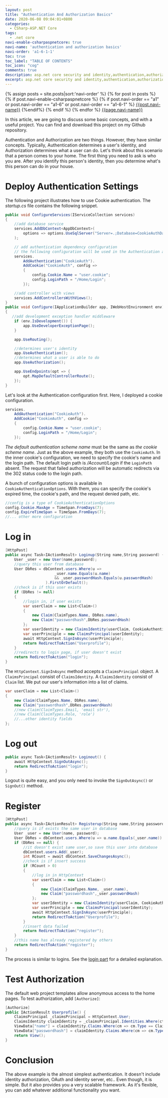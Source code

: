 ```yaml
---
layout: post
title: "Authentication And Authorization Basics"
date: 2020-06-08 09:04:01+0800
categories:
  - CSharp-ASP.NET Core
tags:
  - .net core
navi-enable-csharpaspnetcore: true
navi-name: 'authentication and authorization basics'
navi-order: 'a1-6-1-1'
toc: true
toc_label: "TABLE OF CONTENTS"
toc_icon: "cog"
comments: true
description: asp.net core security and identity,authentication,authorization,identityserver.
excerpt: asp.net core security and identity,authentication,authorization,identityserver.
---
```

<!--navigation bar-->
<div class='navi-link-container'>
  {% assign posts = site.posts|sort:'navi-order' %}
  {% for post in posts %}
    {% if post.navi-enable-csharpaspnetcore %}
        {% if post.navi-order == "a1" or 
              post.navi-order == "a1-6" or 
              post.navi-order == "a1-6-1" %}
            <a href="{{ site.baseurl }}{{ post.url }}" class='navi-link'>{{post.navi-name}}</a>
        {%endif%}
    {% endif %}
  {% endfor %}
<a class='navi-link' href="">{{page.navi-name}}</a>
</div>
<!--navigation bar-->

In this article, we are going to discuss some basic concepts, and with a useful project. You can find and download this project on my Github repository.

Authentication and Authorization are two things. However, they have similar concepts. Typically, Authentication determines a user's identity, and Authorization determines what a user can do. Let's think about this scenario that a person comes to your home. The first thing you need to ask is who you are. After you identify this person's identity, then you determine what's this person can do in your house. 

# Deploy Authentication Settings
The following project illustrates how to use Cookie authentication. The *startup.cs* file contains the following snippet.

```c#
public void ConfigureServices(IServiceCollection services)
{
    //add database service
    services.AddDbContext<AppDbContext>(
        options => options.UseSqlServer("Server=.;Database=CookieAuthDatabase;Trusted_Connection=True;")
    );

    // add authentication dependency configuration
    // the following configuration will be used in the Authentication and Authorization middleware
    services.
        AddAuthentication("CookieAuth").
        AddCookie("CookieAuth", config =>
        {
            config.Cookie.Name = "user.cookie";
            config.LoginPath = "/Home/Login";
        });

    //add controller with views
    services.AddControllersWithViews();
}
public void Configure(IApplicationBuilder app, IWebHostEnvironment env)
{
   //add development exception handler middleware
    if (env.IsDevelopment()) {
        app.UseDeveloperExceptionPage();
    }

    app.UseRouting();

    //determines user's identity
    app.UseAuthentication();
    //determines what a user is able to do
    app.UseAuthorization();

    app.UseEndpoints(opt => {
        opt.MapDefaultControllerRoute();
    });
}
```

Let's look at the Authentication configuration first. Here, I deployed a cookie configuration.
```c#
services.
    AddAuthentication("CookieAuth").
    AddCookie("CookieAuth", config =>
    {
        config.Cookie.Name = "user.cookie";
        config.LoginPath = "/Home/Login";
    });
```
*The default authentication scheme name* must be the same as *the cookie scheme name*. Just as the above example, they both use the `CookieAuth`. In the inner cookie's configuration, we need to specify the cookie's name and the login path. The default login path is */Account/Login* if the `LoginPath` absent. The request that failed authorization will be automatic redirects via the 302 status code to the login path.

A bunch of configuration options is available in `CookieAuthenticationOptions`. With them, you can specify the cookie's expired time, the cookie's path, and the request denied path, etc.
```c#
//config is a type of CookieAuthenticationOptions
config.Cookie.MaxAge = TimeSpan.FromDays(7);
config.ExpireTimeSpan = TimeSpan.FromDays(7);
//... other more configuration
```

# Log in
```c#
[HttpPost]
public async Task<IActionResult> Loginup(String name,String password) {
    User _user = new User(name,password);
    //query this user from database
    User DbRes = dbContext.users.Where(u =>
                      _user.name.Equals(u.name)
                      && _user.passwordHash.Equals(u.passwordHash)
                  ).FirstOrDefault();
    //check is if this user exists
    if (DbRes != null)
    {
        //login in, if user exists
        var userClaim = new List<Claim>()
        {
            new Claim(ClaimTypes.Name, DbRes.name),
            new Claim("passwordhash",DbRes.passwordHash)
        };
        var userIdentity = new ClaimsIdentity(userClaim, CookieAuthenticationDefaults.AuthenticationScheme);
        var userPrinciple = new ClaimsPrincipal(userIdentity);
        await HttpContext.SignInAsync(userPrinciple);
        return RedirectToAction("Userprofile");
    }
    //redirects to login page, if user doesn't exist
    return RedirectToAction("login");
}
```

The `HttpContext.SignInAsync` method accepts a `ClaimsPrincipal` object. A `ClaimsPrincipal` consist of `ClaimsIdentity`. A `ClaimsIdentity` consist of `Claim` list. We put our user's information into a list of claims.

```c#
var userClaim = new List<Claim>()
{
    new Claim(ClaimTypes.Name, DbRes.name),
    new Claim("passwordhash",DbRes.passwordHash)
    //new Claim(ClaimTypes.Email, 'email str'),
    //new Claim(ClaimTypes.Role, 'role')
    //...other identity fields
};
```
# Log out
```c#
public async Task<IActionResult> Loginout() {
    await HttpContext.SignOutAsync();
    return RedirectToAction("login");
}
```
Logout is quite easy, and you only need to invoke the `SignOutAsync()` or `SignOut()` method.

# Register

```c#
[HttpPost]
public async Task<IActionResult> Registerup(String name,String password) {
    //query is if exists the same user in database
    User _user = new User(name, password);
    User DbRes = dbContext.users.Where(u => u.name.Equals(_user.name)).FirstOrDefault();
    if (DbRes == null) {
        //it doesn't exist same user,so save this user into database
        dbContext.users.Add(_user);
        int RCount = await dbContext.SaveChangesAsync();
        //check is if insert success
        if (RCount > 0)
        {
            //log in in HttpContext
            var userClaim = new List<Claim>()
            {
                new Claim(ClaimTypes.Name, _user.name),
                new Claim("passwordhash",_user.passwordHash)
            };
            var userIdentity = new ClaimsIdentity(userClaim, CookieAuthenticationDefaults.AuthenticationScheme);
            var userPrinciple = new ClaimsPrincipal(userIdentity);
            await HttpContext.SignInAsync(userPrinciple);
            return RedirectToAction("Userprofile");
        }
        //insert data failed
        return RedirectToAction("register");
    }
    //this name has already registered by others
    return RedirectToAction("register");
}
```
The process is similar to logins. See the <a href="#log-in">login part</a> for a detailed explanation.

# Test Authorization
The default web project templates allow anonymous access to the home pages. To test authorization, add `[Authorize]`:
```c#
[Authorize]
public IActionResult Userprofile() {
    ClaimsPrincipal _claimsPrincipal = HttpContext.User;
    ClaimsIdentity claimIdentity = _claimsPrincipal.Identities.Where(ct => ct.AuthenticationType == CookieAuthenticationDefaults.AuthenticationScheme).FirstOrDefault();
    ViewData["name"] = claimIdentity.Claims.Where(cm => cm.Type == ClaimTypes.Name).FirstOrDefault().Value;
    ViewData["passwordhash"] = claimIdentity.Claims.Where(cm => cm.Type == "passwordhash").FirstOrDefault().Value;
    return View();
}
```

# Conclusion
The above example is the almost simplest authentication. It doesn't include identity authorization, OAuth and identity server, etc.. Even though, it is simple. But it also provides you a very scalable framework. As it's flexible, you can add whatever additional functionality you want.